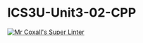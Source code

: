 # ICS3U-Unit3-02-CPP
[![Mr Coxall's Super Linter](https://github.com/zaida-hammmel2108/ICS3U-Unit3-02-CPP/workflows/Mr%20Coxall's%20Super%20Linter/badge.svg)](https://github.com/zaida-hammmel2108/ICS3U-Unit3-02-CPP/actions/)
